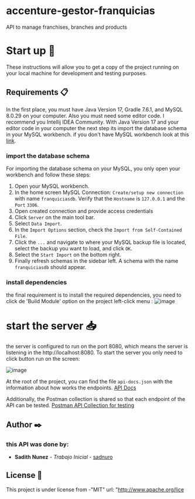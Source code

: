 # accenture-gestor-franquicias
API to manage franchises, branches and products

# Start up 🚀
These instructions will allow you to get a copy of the project running on your local machine for development and testing purposes.

## Requirements  📋
In the first place,  you must have Java Version 17, Gradle 7.6.1, and MySQL 8.0.29 on your computer. 
Also you must need some editor code. I recommend you Intellij IDEA Community.
With Java Version 17 and your editor code in your computer the next step its import the database schema in your MySQL workbench. if you don't have MySQL workbench look at this [link](https://dev.mysql.com/downloads/file/?id=506568).

### import the database schema 
For importing the database schema on your MySQL, you only open your workbench and follow these steps:

 1. Open your MySQL workbench. 
 2. In the home screen MySQL Connection: `Create/setup new connection` with name `franquiciasdb`. Verify that the `Hostname` is `127.0.0.1` and the `Port` `3306`.
 3. Open created connection and provide access credentials
 4. Click `Server` on the main tool bar.
 5. Select  `Data Import`.
 6. In the `Import Options` section, check the `Import from Self-Contained File`.
 7. Click the  `...`  and navigate to where your MySQL backup file is located, select the backup you want to load, and click  `OK`.
 8. Select the `Start Import`  on the bottom right.
 9. Finally refresh schemas in the sidebar left. A schema with the name `franquiciasdb` should appear.

### install dependencies
the final requirement is to install the required dependencies, you need to click de 'Build Module' option on the project left-click menu :
![image](https://github.com/user-attachments/assets/deb4afc2-19c0-41d0-b67a-4d8dcd36380b)

# start the server :inbox_tray: 

the server is configured to run on the port 8080, which means the server is listening in the http://localhost:8080.
To start the server you only need to click button run on the screen:

![image](https://github.com/user-attachments/assets/54d0fae5-4dad-4d41-a281-fd0d64688c2a)

At the root of the project, you can find the file `api-docs.json` with the information about how works the endpoints.
[API Docs](https://app.swaggerhub.com/apis/sadithnunez/Gestor-Franquicias/1.0.0-oas3.1)

Additionally, the Postman collection is shared so that each endpoint of the API can be tested. [Postman API Collection for testing](https://app.getpostman.com/join-team?invite_code=11d538e579485bb7cd012457cdced7b21ccf1b2cc8af6fd1dc3f116f124d9be2&target_code=4faeced62f93789a3f28521430d874de)



## Author  ✒️

### this  API was done by:
-   **Sadith Nunez**  -  _Trabajo Inicial_ -  [sadnuro](https://github.com/Sadnuro)

## License  📄

This project is under license from  -"MIT"
url: "http://www.apache.org/lice


